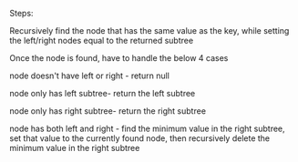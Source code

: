 Steps:

Recursively find the node that has the same value as the key, while setting the left/right nodes equal to the returned subtree

Once the node is found, have to handle the below 4 cases


node doesn't have left or right - return null

node only has left subtree- return the left subtree

node only has right subtree- return the right subtree

node has both left and right - find the minimum value in the right subtree, set that value to the currently found node, then recursively delete the minimum value in the right subtree
